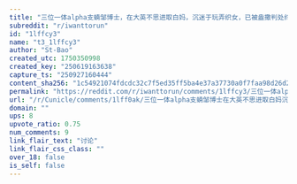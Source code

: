 ```yaml
---
title: "三位一体alpha支蝻邹博士，在大英不思进取白妈，沉迷于玩弄织女，已被盎撒判处终身监禁"
subreddit: "r/iwanttorun"
id: "1lffcy3"
name: "t3_1lffcy3"
author: "St-Bao"
created_utc: 1750350998
created_key: "250619163638"
capture_ts: "250927160444"
content_sha256: "1c54921074fdcdc32c7f5ed35ff5ba4e37a37730a0f7faa98d26d2648516eca1"
permalink: "https://reddit.com/r/iwanttorun/comments/1lffcy3/三位一体alpha支蝻邹博士在大英不思进取白妈沉迷于玩弄织女已被盎撒判处终身监禁/"
url: "/r/Cunicle/comments/1lff0ak/三位一体alpha支蝻邹博士在大英不思进取白妈沉迷于玩弄织女已被盎撒判处终身监禁/"
domain: ""
ups: 8
upvote_ratio: 0.75
num_comments: 9
link_flair_text: "讨论"
link_flair_css_class: ""
over_18: false
is_self: false
---
```


